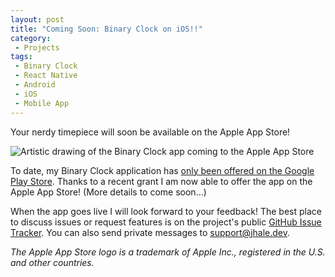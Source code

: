 ```yaml
---
layout: post
title: "Coming Soon: Binary Clock on iOS!!"
category:
 - Projects
tags:
 - Binary Clock
 - React Native
 - Android
 - iOS
 - Mobile App
---
```


Your nerdy timepiece will soon be available on the Apple App Store!

![Artistic drawing of the Binary Clock app coming to the Apple App
Store](/assets/img/binaryclock/binary-clock-to-ios.png)

To date, my Binary Clock application has [only been offered on the Google Play
Store](https://jhale.dev/projects/2022/07/02/introducing-binary-clock.html#where-can-i-get-it).
Thanks to a recent grant I am now able to offer the app on the Apple App Store!
(More details to come soon...)

When the app goes live I will look forward to your feedback! The best place to
discuss issues or request features is on the project's public [GitHub Issue
Tracker](https://github.com/thehale/BinaryClock/issues). You can also send
private messages to [support@jhale.dev](mailto:support@jhale.dev).

*The Apple App Store logo is a trademark of Apple Inc., registered in the U.S.
and other countries.*